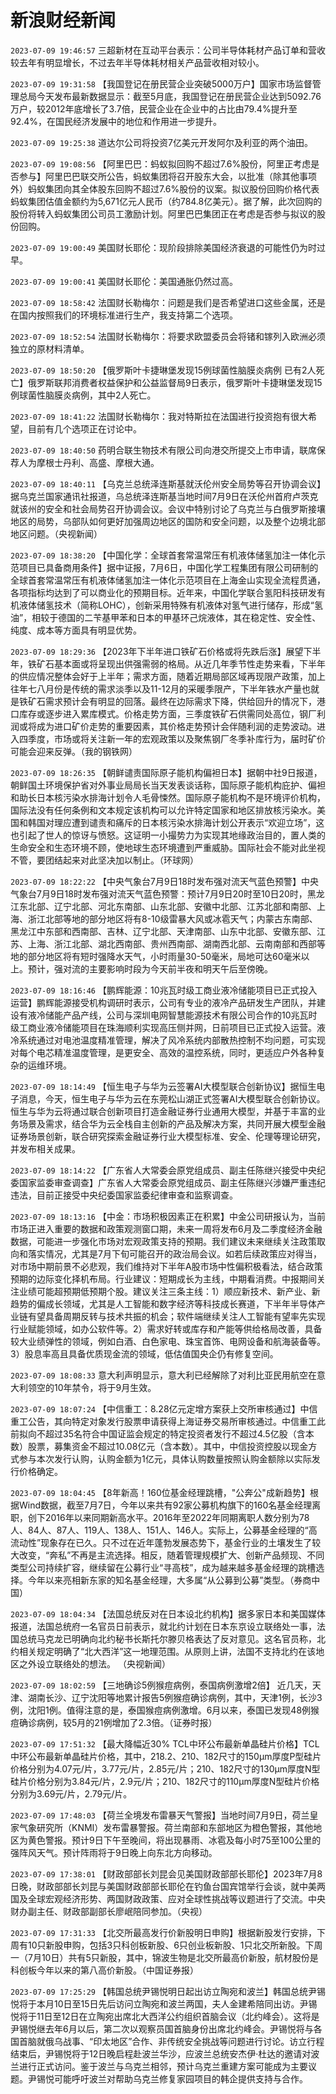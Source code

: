 # 新浪财经新闻
`2023-07-09 19:46:57`   三超新材在互动平台表示：公司半导体耗材产品订单和营收较去年有明显增长，不过去年半导体耗材相关产品营收相对较小。

`2023-07-09 19:31:58` 【我国登记在册民营企业突破5000万户】国家市场监督管理总局今天发布最新数据显示：截至5月底，我国登记在册民营企业达到5092.76万户，较2012年底增长了3.7倍，民营企业在企业中的占比由79.4%提升至92.4%，在国民经济发展中的地位和作用进一步提升。

`2023-07-09 19:25:38` 道达尔公司将投资7亿美元开发阿尔及利亚的两个油田。

`2023-07-09 19:08:56` 【阿里巴巴：蚂蚁拟回购不超过7.6%股份，阿里正考虑是否参与】阿里巴巴联交所公告，蚂蚁集团将召开股东大会，以批准（除其他事项外）蚂蚁集团向其全体股东回购不超过7.6%股份的议案。拟议股份回购价格代表蚂蚁集团估值金额约为5,671亿元人民币（约784.8亿美元）。据了解，此次回购的股份将转入蚂蚁集团公司员工激励计划。阿里巴巴集团正在考虑是否参与拟议的股份回购。

`2023-07-09 19:00:49` 美国财长耶伦：现阶段排除美国经济衰退的可能性仍为时过早。

`2023-07-09 19:00:41` 美国财长耶伦：美国通胀仍然过高。

`2023-07-09 18:58:42` 法国财长勒梅尔：问题是我们是否希望进口这些金属，还是在国内按照我们的环境标准进行生产，我支持第二个选项。

`2023-07-09 18:52:54` 法国财长勒梅尔：将要求欧盟委员会将锗和镓列入欧洲必须独立的原材料清单。

`2023-07-09 18:50:20`   【俄罗斯叶卡捷琳堡发现15例球菌性脑膜炎病例 已有2人死亡】俄罗斯联邦消费者权益保护和公益监督局9日表示，俄罗斯叶卡捷琳堡发现15例球菌性脑膜炎病例，其中2人死亡。

`2023-07-09 18:41:22` 法国财长勒梅尔：我对特斯拉在法国进行投资抱有很大希望，目前有几个选项正在讨论中。

`2023-07-09 18:40:50`   药明合联生物技术有限公司向港交所提交上市申请，联席保荐人为摩根士丹利、高盛、摩根大通。

`2023-07-09 18:40:11`   【乌克兰总统泽连斯基就沃伦州安全局势等召开协调会议】据乌克兰国家通讯社报道，乌总统泽连斯基当地时间7月9日在沃伦州首府卢茨克就该州的安全和社会局势召开协调会议。会议中特别讨论了乌克兰与白俄罗斯接壤地区的局势，乌部队如何更好加强周边地区的国防和安全问题，以及整个边境北部地区问题。（央视新闻）

`2023-07-09 18:38:20` 【中国化学：全球首套常温常压有机液体储氢加注一体化示范项目已具备商用条件】据中证报，7月6日，中国化学工程集团有限公司研制的全球首套常温常压有机液体储氢加注一体化示范项目在上海金山实现全流程贯通，各项指标均达到了可以商业化的预期目标。近年来，中国化学联合氢阳科技研发有机液体储氢技术（简称LOHC），创新采用特殊有机液体对氢气进行储存，形成“氢油”，相较于德国的二苄基甲苯和日本的甲基环己烷液体，其在稳定性、安全性、纯度、成本等方面具有明显优势。

`2023-07-09 18:29:36` 【2023年下半年进口铁矿石价格或将先跌后涨】展望下半年，铁矿石基本面或将呈现出供强需弱的格局。从近几年季节性走势来看，下半年的供应情况整体会好于上半年；需求方面，随着近期局部区域再现限产政策，加上往年七八月份是传统的需求淡季以及11-12月的采暖季限产，下半年铁水产量也就是铁矿石需求预计会有明显的回落。最终在边际需求下降，供给回升的情况下，港口库存或逐步进入累库模式。价格走势方面，三季度铁矿石供需同处高位，钢厂利润或将成为进口矿价走势的重要因素，其价格走势预计会伴随利润的走势波动。进入四季度，市场或将关注新一年的宏观政策以及聚焦钢厂冬季补库行为，届时矿价可能会迎来反弹。（我的钢铁网）

`2023-07-09 18:26:35` 【朝鲜谴责国际原子能机构偏袒日本】据朝中社9日报道，朝鲜国土环境保护省对外事业局局长当天发表谈话称，国际原子能机构庇护、偏袒和助长日本核污染水排海计划令人毛骨悚然。国际原子能机构不是环境评价机构，国际法没有任何条例和文本规定该机构可以允许特定国家和地区排放核污染水。美国和韩国对理应遭到谴责和痛斥的日本核污染水排海计划公开表示“欢迎立场”，这也引起了世人的惊讶与愤怒。这证明一小撮势力为实现其地缘政治目的，置人类的生命安全和生态环境不顾，使地球生态环境遭到严重威胁。国际社会不能对此坐视不管，要团结起来对此坚决加以制止。（环球网）

`2023-07-09 18:22:22` 【中央气象台7月9日18时发布强对流天气蓝色预警】中央气象台7月9日18时发布强对流天气蓝色预警：预计7月9日20时至10日20时，黑龙江东北部、辽宁北部、河北东南部、山东北部、安徽中北部、江苏北部和南部、上海、浙江北部等地的部分地区将有8-10级雷暴大风或冰雹天气；内蒙古东南部、黑龙江中东部和西南部、吉林、辽宁北部、天津南部、山东中北部、安徽东部、江苏、上海、浙江北部、湖北西南部、贵州西南部、湖南西北部、云南南部和西部等地的部分地区将有短时强降水天气，小时雨量30-50毫米，局地可达60毫米以上。预计，强对流的主要影响时段为今天前半夜和明天午后至傍晚。

`2023-07-09 18:16:46`   【鹏辉能源：10兆瓦时级工商业液冷储能项目已正式投入运营】鹏辉能源接受机构调研时表示，公司有专业的液冷产品研发生产团队，并建设有液冷储能产品产线，公司与深圳电网智慧能源技术有限公司合作的10兆瓦时级工商业液冷储能项目在珠海顺利实现高压侧并网，日前项目已正式投入运营。液冷系统通过对电池温度精准管理，解决了风冷系统内部散热控制不均问题，可实现对每个电芯精准温度管理，是更安全、高效的温控系统，同时，更适应户外各种复杂的运维环境。

`2023-07-09 18:14:49` 【恒生电子与华为云签署AI大模型联合创新协议】据恒生电子消息，今天，恒生电子与华为云在东莞松山湖正式签署AI大模型联合创新协议。恒生与华为云将通过联合创新项目打造金融证券行业通用大模型，并基于丰富的业务场景及需求，结合华为云全栈自主创新的产品及解决方案，共同开展大模型金融证券场景创新，联合研究探索金融证券行业大模型标准、安全、伦理等理论研究，并发布相关成果。

`2023-07-09 18:14:22`   【广东省人大常委会原党组成员、副主任陈继兴接受中央纪委国家监委审查调查】广东省人大常委会原党组成员、副主任陈继兴涉嫌严重违纪违法，目前正接受中央纪委国家监委纪律审查和监察调查。

`2023-07-09 18:13:16` 【中金：市场积极因素正在积累】中金公司研报认为，当前市场正进入重要的数据和政策观测窗口期，未来一周将发布6月及二季度经济金融数据，可能进一步强化市场对宏观政策支持的预期。我们建议未来继续关注政策取向和落实情况，尤其是7月下旬可能召开的政治局会议。如若后续政策应对得当，对市场中期前景不必悲观，我们维持对下半年A股市场中性偏积极看法，结合政策预期的边际变化择机布局。行业建议：短期成长为主线，中期看消费。中报期间关注业绩可能超预期低预期个股。建议关注三条主线：1）顺应新技术、新产业、新趋势的偏成长领域，尤其是人工智能和数字经济等科技成长赛道，下半年半导体产业链有望具备周期反转与技术共振的机会；软件端继续关注人工智能有望率先实现行业赋能领域，如办公软件等。2）需求好转或库存和产能等供给格局改善，具备较大业绩弹性的领域，例如白酒、白色家电、珠宝首饰、电网设备和航海装备等。3）股息率高且具备优质现金流的领域，低估值国央企仍有修复空间。

`2023-07-09 18:08:33` 意大利声明显示，意大利已经解除了对利比亚民用航空在意大利领空的10年禁令，将于9月生效。

`2023-07-09 18:07:24` 【中信重工：8.28亿元定增方案获上交所审核通过】中信重工公告，其向特定对象发行股票申请获得上海证券交易所审核通过。中信重工此前拟向不超过35名符合中国证监会规定的特定投资者发行不超过4.5亿股（含本数）股票，募集资金不超过10.08亿元（含本数）。其中，中信投资控股以现金方式参与本次发行认购，认购金额为1亿元，具体认购数量按照认购金额除以实际发行价格确定。

`2023-07-09 18:04:45` 【8年新高！160位基金经理跳槽，"公奔公"成新趋势】根据Wind数据，截至7月7日，今年以来共有92家公募机构旗下的160名基金经理离职，创下2016年以来同期新高水平。2016年至2022年同期离职人数分别为78人、84人、87人、119人、138人、151人、146人。实际上，公募基金经理的“高流动性”现象存在已久。只不过在近年蓬勃发展态势下，基金行业的土壤发生了较大改变，“奔私”不再是主流选择。相反，随着管理规模扩大、创新产品频现、不同类型公司持续扩容，继续留在公募行业“寻高枝”，成为越来越多基金经理的跳槽选择。今年以来亮相新东家的知名基金经理，大多属“从公募到公募”类型。（券商中国）

`2023-07-09 18:04:34`   【法国总统反对在日本设北约机构】据多家日本和美国媒体报道，法国总统府一名官员日前表示，就北约计划在日本东京设立联络处一事，法国总统马克龙已明确向北约秘书长斯托尔滕贝格表达了反对意见。这名官员称，北约相关规定明确了“北大西洋”这一地理范围。从原则上讲，法国不支持北约在该地区之外设立联络处的想法。 （央视新闻）

`2023-07-09 18:02:59` 【三地确诊5例猴痘病例，泰国病例激增2倍】 近几天，天津、湖南长沙、辽宁沈阳等地累计报告5例猴痘确诊病例，其中，天津1例，长沙3例，沈阳1例。值得注意的是，泰国猴痘病例激增。6月以来，泰国已发现48例猴痘确诊病例，较5月的21例增加了2.3倍。（证券时报）

`2023-07-09 17:51:32` 【最大降幅近30% TCL中环公布最新单晶硅片价格】TCL中环公布最新单晶硅片价格，其中，218.2、210、182尺寸的150μm厚度P型硅片价格分别为4.07元/片，3.77元/片，2.85元/片；210、182尺寸的130μm厚度N型硅片价格分别为3.84元/片，2.9元/片；210、182尺寸的110μm厚度N型硅片价格分别为3.69元/片，2.79元/片。

`2023-07-09 17:48:03` 【荷兰全境发布雷暴天气警报】当地时间7月9日，荷兰皇家气象研究所（KNMI）发布雷暴警报。荷兰南部和东部地区为橙色警报，其他地区为黄色警报。预计9日下午至晚间，将出现暴雨、冰雹及每小时75至100公里的强阵风天气。预计阵雨将于9日晚上向东北方向移动。

`2023-07-09 17:38:01` 【财政部部长刘昆会见美国财政部部长耶伦】2023年7月8日晚，财政部部长刘昆与美国财政部部长耶伦在钓鱼台国宾馆举行会谈，就中美两国及全球宏观经济形势、两国财政政策、应对全球性挑战等议题进行了交流。中央财办副主任、财政部副部长廖岷陪同参加。（央视）

`2023-07-09 17:31:33` 【北交所最高发行价新股明日申购】根据新股发行安排，下周有10只新股申购，包括3只科创板新股、6只创业板新股、1只北交所新股。下周一（7月10日）共有5只新股，其中，锦波生物是北交所最高价新股，航材股份是科创板今年以来的第八高价新股。（中国证券报）

`2023-07-09 17:25:29`   【韩国总统尹锡悦明日起出访立陶宛和波兰】韩国总统尹锡悦将于本月10日至15日先后访问立陶宛和波兰两国，夫人金建希陪同出访。尹锡悦将于11日至12日在立陶宛出席北大西洋公约组织首脑会议（北约峰会）。这将是尹锡悦继去年6月以后，第二次以观察员国首脑身份出席北约峰会。尹锡悦将与各国首脑就俄乌战事、“印太地区”合作、非传统安全挑战等问题进行讨论。访立行程结束后，尹锡悦将于12日晚启程赴波兰华沙，应波兰总统安杰伊·杜达的邀请对波兰进行正式访问。鉴于波兰与乌克兰相邻，预计乌克兰重建方案可能成为主要议题。尹锡悦可能呼吁波兰对帮助乌克兰修复家园项目的韩企提供支持与合作。

